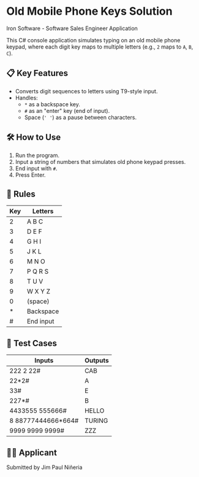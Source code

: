 # Old Mobile Phone Keys Solution
Iron Software - Software Sales Engineer Application

This C# console application simulates typing on an old mobile phone keypad, where each digit key maps to multiple letters (e.g., `2` maps to `A`, `B`, `C`).

## 📋 Key Features

- Converts digit sequences to letters using T9-style input.
- Handles:
  - `*` as a backspace key.
  - `#` as an "enter" key (end of input).
  - Space (`' '`) as a pause between characters.


## 🛠️ How to Use

1. Run the program.
2. Input a string of numbers that simulates old phone keypad presses.
3. End input with `#`.
4. Press Enter.


## 📌 Rules

|Key  | Letters  |
|-----|----------|
| 2   | A B C    |
| 3   | D E F    |
| 4   | G H I    |
| 5   | J K L    |
| 6   | M N O    |
| 7   | P Q R S  |
| 8   | T U V    |
| 9   | W X Y Z  |
| 0   | (space)  |
| *   | Backspace |
| #   | End input |


## 🧪 Test Cases
| Inputs                     |     Outputs    |
|----------------------------|----------------|
| 222 2 22#                  |       CAB      |
| 22*2#                      |        A       |
| 33#                        |        E       | 
| 227*#                      |        B       |
| 4433555 555666#            |      HELLO     | 
| 8 88777444666*664#         |      TURING    | 
| 9999 9999 9999#            |       ZZZ      |

## 🧑‍💻 Applicant
Submitted by Jim Paul Niñeria 

